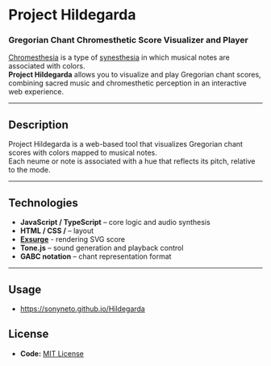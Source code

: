 # Project Hildegarda
### Gregorian Chant Chromesthetic Score Visualizer and Player

[Chromesthesia](https://en.wikipedia.org/wiki/Chromesthesia) is a type of [synesthesia](https://en.wikipedia.org/wiki/Synesthesia) in which musical notes are associated with colors.  
**Project Hildegarda** allows you to visualize and play Gregorian chant scores, combining sacred music and chromesthetic perception in an interactive web experience.

---

## Description
Project Hildegarda is a web-based tool that visualizes Gregorian chant scores with colors mapped to musical notes.  
Each neume or note is associated with a hue that reflects its pitch, relative to the mode.

---

## Technologies
- **JavaScript / TypeScript** – core logic and audio synthesis  
- **HTML / CSS /** – layout
- **[Exsurge](https://github.com/frmatthew/exsurge)** - rendering SVG score
- **Tone.js** – sound generation and playback control
- **GABC notation** – chant representation format

---

## Usage
- https://sonyneto.github.io/Hildegarda

## License
- **Code:** [MIT License](https://opensource.org/licenses/MIT)  
